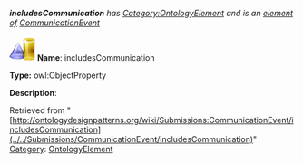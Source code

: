 ___includesCommunication__ has [Category:OntologyElement](../../Category/OntologyElement "Category:OntologyElement") and is an [element of](../../Property/ElementOf "Property:ElementOf") [CommunicationEvent](../../Submissions/CommunicationEvent "Submissions:CommunicationEvent")_


  




[![ObjectProperty](../../images/thumb/c/c3/ObjectProperty.gif/45px-ObjectProperty.gif)](../../Image/ObjectProperty.gif "ObjectProperty")
__Name__: includesCommunication 


__Type:__ owl:ObjectProperty 


__Description__: 





Retrieved from "[http://ontologydesignpatterns.org/wiki/Submissions:CommunicationEvent/includesCommunication](../../Submissions/CommunicationEvent/includesCommunication)"
 [Category](http://ontologydesignpatterns.org/wiki/Special:Categories "Special:Categories"): [OntologyElement](../../Category/OntologyElement "Category:OntologyElement")